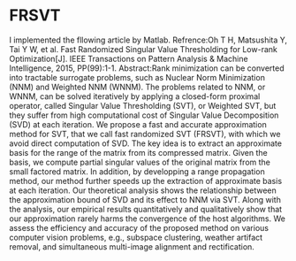# FRSVT
I implemented the fllowing article by Matlab.
Refrence:Oh T H, Matsushita Y, Tai Y W, et al. Fast Randomized Singular Value Thresholding for Low-rank Optimization[J]. IEEE Transactions on Pattern Analysis &amp; Machine Intelligence, 2015, PP(99):1-1.
Abstract:Rank minimization can be converted into tractable surrogate problems, such as Nuclear Norm Minimization (NNM) and Weighted NNM (WNNM). The problems related to NNM, or WNNM, can be solved iteratively by applying a closed-form proximal operator, called Singular Value Thresholding (SVT), or Weighted SVT, but they suffer from high computational cost of Singular Value Decomposition (SVD) at each iteration. We propose a fast and accurate approximation method for SVT, that we call fast randomized SVT (FRSVT), with which we avoid direct computation of SVD. The key idea is to extract an approximate basis for the range of the matrix from its compressed matrix. Given the basis, we compute partial singular values of the original matrix from the small factored matrix. In addition, by developping a range propagation method, our method further speeds up the extraction of approximate basis at each iteration. Our theoretical analysis shows the relationship between the approximation bound of SVD and its effect to NNM via SVT.
Along with the analysis, our empirical results quantitatively and qualitatively show that our approximation rarely harms the convergence
of the host algorithms. We assess the efficiency and accuracy of the proposed method on various computer vision problems, e.g.,
subspace clustering, weather artifact removal, and simultaneous multi-image alignment and rectification.
